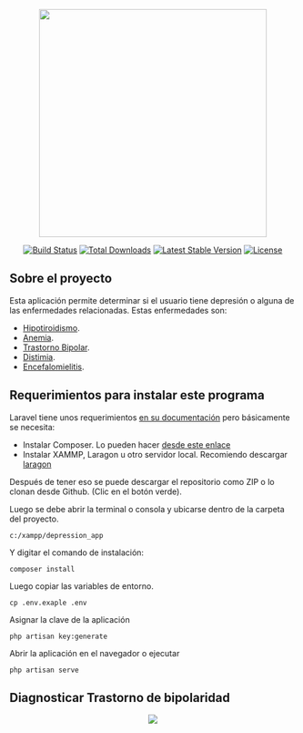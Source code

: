 <p align="center"><img src="https://res.cloudinary.com/dtfbvvkyp/image/upload/v1566331377/laravel-logolockup-cmyk-red.svg" width="400"></p>

<p align="center">
<a href="https://travis-ci.org/laravel/framework"><img src="https://travis-ci.org/laravel/framework.svg" alt="Build Status"></a>
<a href="https://packagist.org/packages/laravel/framework"><img src="https://poser.pugx.org/laravel/framework/d/total.svg" alt="Total Downloads"></a>
<a href="https://packagist.org/packages/laravel/framework"><img src="https://poser.pugx.org/laravel/framework/v/stable.svg" alt="Latest Stable Version"></a>
<a href="https://packagist.org/packages/laravel/framework"><img src="https://poser.pugx.org/laravel/framework/license.svg" alt="License"></a>
</p>

## Sobre el proyecto

Esta aplicación permite determinar si el usuario tiene depresión o alguna de las enfermedades relacionadas. Estas enfermedades son:



- [Hipotiroidismo](https://medlineplus.gov/spanish/ency/article/000353.htm).
- [Anemia](https://medlineplus.gov/spanish/anemia.htm).
- [Trastorno Bipolar](https://medlineplus.gov/spanish/bipolardisorder.htm).
- [Distimia](https://medlineplus.gov/spanish/ency/article/000918.htm).
- [Encefalomielitis](https://www.analesdepediatria.org/es-encefalomielitis-aguda-diseminada-analisis-epidemiologico-articulo-S1695403311003894).



## Requerimientos para instalar este programa


Laravel tiene unos requerimientos [en su documentación](https://laravel.com/docs/7.x#server-requirements) pero básicamente se necesita:

* Instalar Composer. Lo pueden hacer [desde este enlace](https://getcomposer.org/)
* Instalar XAMMP, Laragon u otro servidor local. Recomiendo descargar [laragon](https://sourceforge.net/projects/laragon/files/releases/4.0/laragon-full.exe)


Después de tener eso se puede descargar el repositorio como ZIP o lo clonan desde Github. (Clic en el botón verde).

Luego se debe abrir la terminal o consola y ubicarse dentro de la carpeta del proyecto.

`c:/xampp/depression_app
`

Y digitar el comando de instalación:

`composer install`

Luego copiar las variables de entorno.

`cp .env.exaple .env`

Asignar la clave de la aplicación

`php artisan key:generate`

Abrir la aplicación en el navegador o ejecutar

`php artisan serve`

## Diagnosticar Trastorno de bipolaridad

<p align="center">
	<img src="/readme/bipolar.PNG">
</p>